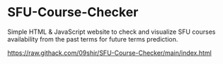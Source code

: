# SFU-Course-Checker

Simple HTML & JavaScript website to check and visualize SFU courses availability from the past terms for future terms prediction. 

https://raw.githack.com/09shir/SFU-Course-Checker/main/index.html

